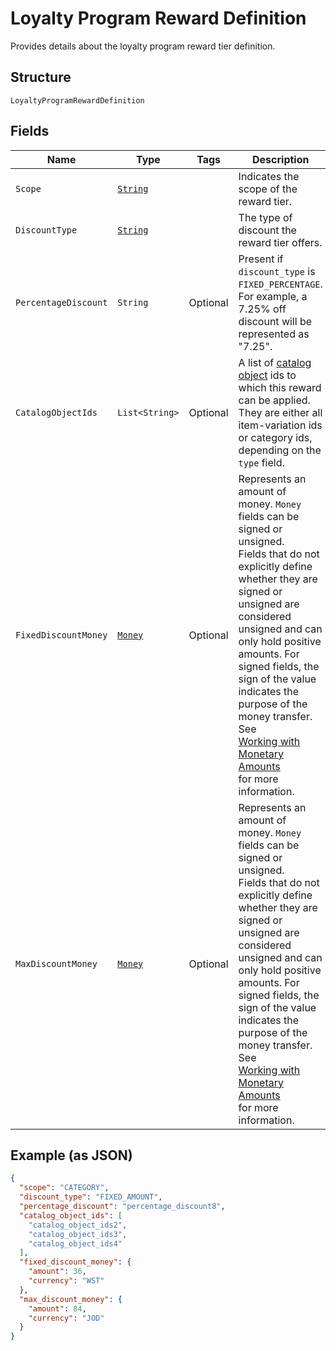 
# Loyalty Program Reward Definition

Provides details about the loyalty program reward tier definition.

## Structure

`LoyaltyProgramRewardDefinition`

## Fields

| Name | Type | Tags | Description | Getter |
|  --- | --- | --- | --- | --- |
| `Scope` | [`String`](/doc/models/loyalty-program-reward-definition-scope.md) |  | Indicates the scope of the reward tier. | String getScope() |
| `DiscountType` | [`String`](/doc/models/loyalty-program-reward-definition-type.md) |  | The type of discount the reward tier offers. | String getDiscountType() |
| `PercentageDiscount` | `String` | Optional | Present if `discount_type` is `FIXED_PERCENTAGE`.<br>For example, a 7.25% off discount will be represented as "7.25". | String getPercentageDiscount() |
| `CatalogObjectIds` | `List<String>` | Optional | A list of [catalog object](#type-CatalogObject) ids to which this reward can be applied. They are either all item-variation ids or category ids, depending on the `type` field. | List<String> getCatalogObjectIds() |
| `FixedDiscountMoney` | [`Money`](/doc/models/money.md) | Optional | Represents an amount of money. `Money` fields can be signed or unsigned.<br>Fields that do not explicitly define whether they are signed or unsigned are<br>considered unsigned and can only hold positive amounts. For signed fields, the<br>sign of the value indicates the purpose of the money transfer. See<br>[Working with Monetary Amounts](https://developer.squareup.com/docs/build-basics/working-with-monetary-amounts)<br>for more information. | Money getFixedDiscountMoney() |
| `MaxDiscountMoney` | [`Money`](/doc/models/money.md) | Optional | Represents an amount of money. `Money` fields can be signed or unsigned.<br>Fields that do not explicitly define whether they are signed or unsigned are<br>considered unsigned and can only hold positive amounts. For signed fields, the<br>sign of the value indicates the purpose of the money transfer. See<br>[Working with Monetary Amounts](https://developer.squareup.com/docs/build-basics/working-with-monetary-amounts)<br>for more information. | Money getMaxDiscountMoney() |

## Example (as JSON)

```json
{
  "scope": "CATEGORY",
  "discount_type": "FIXED_AMOUNT",
  "percentage_discount": "percentage_discount8",
  "catalog_object_ids": [
    "catalog_object_ids2",
    "catalog_object_ids3",
    "catalog_object_ids4"
  ],
  "fixed_discount_money": {
    "amount": 36,
    "currency": "WST"
  },
  "max_discount_money": {
    "amount": 84,
    "currency": "JOD"
  }
}
```

